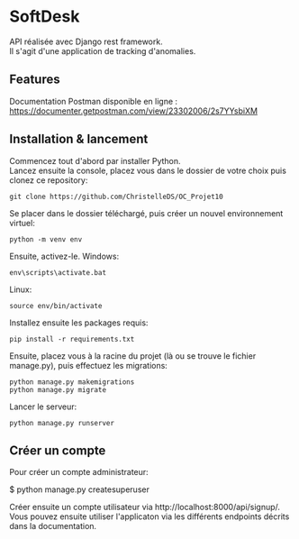 # SoftDesk
API réalisée avec Django rest framework.  
Il s'agit d'une application de tracking d'anomalies. 

## Features

Documentation Postman disponible en ligne :
https://documenter.getpostman.com/view/23302006/2s7YYsbiXM


## Installation & lancement

Commencez tout d'abord par installer Python.  
Lancez ensuite la console, placez vous dans le dossier de votre choix puis clonez ce repository:
```
git clone https://github.com/ChristelleDS/OC_Projet10
```
Se placer dans le dossier téléchargé, puis créer un nouvel environnement virtuel:
```
python -m venv env
```
Ensuite, activez-le.
Windows:
```
env\scripts\activate.bat
```
Linux:
```
source env/bin/activate
```
Installez ensuite les packages requis:
```
pip install -r requirements.txt
```
Ensuite, placez vous à la racine du projet (là ou se trouve le fichier manage.py), puis effectuez les migrations:
```
python manage.py makemigrations
python manage.py migrate
```
Lancer le serveur: 
```
python manage.py runserver
```

## Créer un compte

Pour créer un compte administrateur: 

$ python manage.py createsuperuser

Créer ensuite un compte utilisateur via http://localhost:8000/api/signup/. 
Vous pouvez ensuite utiliser l'applicaton via les différents endpoints décrits dans la documentation. 

